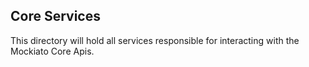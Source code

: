 ## Core Services

This directory will hold all services responsible for interacting with the Mockiato Core Apis.

